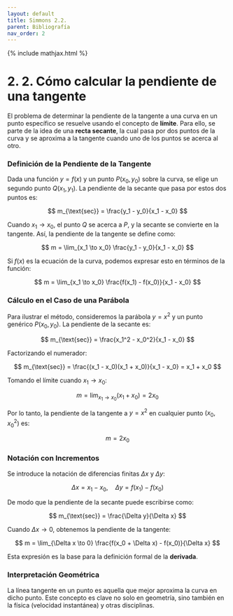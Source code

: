 ```yaml
---
layout: default
title: Simmons 2.2.
parent: Bibliografía
nav_order: 2
---
```


{% include mathjax.html %}

# 2. 2. Cómo calcular la pendiente de una tangente

El problema de determinar la pendiente de la tangente a una curva en un punto específico se resuelve usando el concepto de **límite**. Para ello, se parte de la idea de una **recta secante**, la cual pasa por dos puntos de la curva y se aproxima a la tangente cuando uno de los puntos se acerca al otro.

### Definición de la Pendiente de la Tangente

Dada una función $y = f(x)$ y un punto $P(x_0, y_0)$ sobre la curva, se elige un segundo punto $Q(x_1, y_1)$. La pendiente de la secante que pasa por estos dos puntos es:

$$
m_{\text{sec}} = \frac{y_1 - y_0}{x_1 - x_0}
$$

Cuando $x_1 \to x_0$, el punto $Q$ se acerca a $P$, y la secante se convierte en la tangente. Así, la pendiente de la tangente se define como:

$$
m = \lim_{x_1 \to x_0} \frac{y_1 - y_0}{x_1 - x_0}
$$

Si $f(x)$ es la ecuación de la curva, podemos expresar esto en términos de la función:

$$
m = \lim_{x_1 \to x_0} \frac{f(x_1) - f(x_0)}{x_1 - x_0}
$$

### Cálculo en el Caso de una Parábola

Para ilustrar el método, consideremos la parábola $y = x^2$ y un punto genérico $P(x_0, y_0)$. La pendiente de la secante es:

$$
m_{\text{sec}} = \frac{x_1^2 - x_0^2}{x_1 - x_0}
$$

Factorizando el numerador:

$$
m_{\text{sec}} = \frac{(x_1 - x_0)(x_1 + x_0)}{x_1 - x_0} = x_1 + x_0
$$

Tomando el límite cuando $x_1 \to x_0$:

$$
m = \lim_{x_1 \to x_0} (x_1 + x_0) = 2x_0
$$

Por lo tanto, la pendiente de la tangente a $y = x^2$ en cualquier punto $(x_0, x_0^2)$ es:

$$
m = 2x_0
$$

### Notación con Incrementos

Se introduce la notación de diferencias finitas $\Delta x$ y $\Delta y$:

$$
\Delta x = x_1 - x_0, \quad \Delta y = f(x_1) - f(x_0)
$$

De modo que la pendiente de la secante puede escribirse como:

$$
m_{\text{sec}} = \frac{\Delta y}{\Delta x}
$$

Cuando $\Delta x \to 0$, obtenemos la pendiente de la tangente:

$$
m = \lim_{\Delta x \to 0} \frac{f(x_0 + \Delta x) - f(x_0)}{\Delta x}
$$

Esta expresión es la base para la definición formal de la **derivada**.

### Interpretación Geométrica

La línea tangente en un punto es aquella que mejor aproxima la curva en dicho punto. Este concepto es clave no solo en geometría, sino también en la física (velocidad instantánea) y otras disciplinas.
